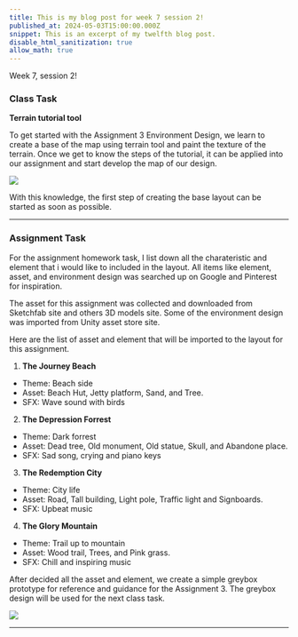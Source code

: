 ```yaml
---
title: This is my blog post for week 7 session 2!
published_at: 2024-05-03T15:00:00.000Z
snippet: This is an excerpt of my twelfth blog post.
disable_html_sanitization: true
allow_math: true
---
```


Week 7, session 2!

### Class Task

**Terrain tutorial tool**

To get started with the Assignment 3 Environment Design, we learn to create a base of the map using terrain tool and paint the texture of the terrain. Once we get to know the steps of the tutorial, it can be applied into our assignment and start develop the map of our design.

![](/images/at3images/w7s2_TerrainTool.png)

With this knowledge, the first step of creating the base layout can be started as soon as possible.


---

### Assignment Task

For the assignment homework task, I list down all the charateristic and element that i would like to included in the layout. All items like element, asset, and environment design was searched up on Google and Pinterest for inspiration.

The asset for this assignment was collected and downloaded from Sketchfab site and others 3D models site. Some of the environment design was imported from Unity asset store site.


Here are the list of asset and element that will be imported to the layout for this assignment.

1. **The Journey Beach**
- Theme: Beach side
- Asset: Beach Hut, Jetty platform, Sand, and Tree.
- SFX: Wave sound with birds

2. **The Depression Forrest**
- Theme: Dark forrest
- Asset: Dead tree, Old monument, Old statue, Skull, and Abandone place.
- SFX: Sad song, crying and piano keys

3. **The Redemption City**
- Theme: City life
- Asset: Road, Tall building, Light pole, Traffic light and Signboards.
- SFX: Upbeat music

4. **The Glory Mountain**
- Theme: Trail up to mountain
- Asset: Wood trail, Trees, and Pink grass.
- SFX: Chill and inspiring music


After decided all the asset and element, we create a simple greybox prototype for reference and guidance for the Assignment 3. The greybox design will be used for the next class task.

![](/images/at3images/w7s2_Greybox.png)


---